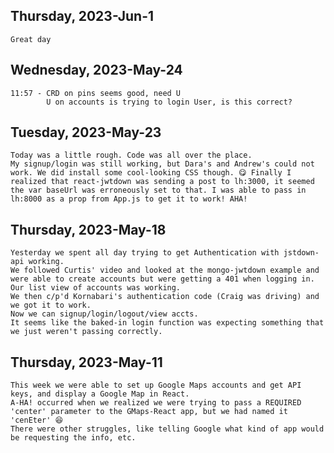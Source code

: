 ## Thursday, 2023-Jun-1
    Great day
## Wednesday, 2023-May-24
    11:57 - CRD on pins seems good, need U
            U on accounts is trying to login User, is this correct?

## Tuesday, 2023-May-23
    Today was a little rough. Code was all over the place.
    My signup/login was still working, but Dara's and Andrew's could not work. We did install some cool-looking CSS though. 😋 Finally I realized that react-jwtdown was sending a post to lh:3000, it seemed the var baseUrl was erroneously set to that. I was able to pass in lh:8000 as a prop from App.js to get it to work! AHA!

## Thursday, 2023-May-18
    Yesterday we spent all day trying to get Authentication with jstdown-api working.
    We followed Curtis' video and looked at the mongo-jwtdown example and were able to create accounts but were getting a 401 when logging in. Our list view of accounts was working.
    We then c/p'd Kornabari's authentication code (Craig was driving) and we got it to work.
    Now we can signup/login/logout/view accts.
    It seems like the baked-in login function was expecting something that we just weren't passing correctly.


## Thursday, 2023-May-11
    This week we were able to set up Google Maps accounts and get API keys, and display a Google Map in React.
    A-HA! occurred when we realized we were trying to pass a REQUIRED 'center' parameter to the GMaps-React app, but we had named it 'cenEter' 😆
    There were other struggles, like telling Google what kind of app would be requesting the info, etc.
